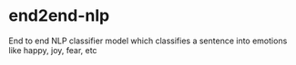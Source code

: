 # end2end-nlp
End to end NLP classifier model which classifies a sentence into emotions like happy, joy, fear, etc
